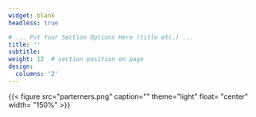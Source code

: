 ```yaml
---
widget: blank
headless: true

# ... Put Your Section Options Here (title etc.) ...
title: ''
subtitle:
weight: 12  # section position on page
design:
  columns: '2'
---
```


{{< figure src="parterners.png" caption="" theme="light"  float= "center" width= "150%" >}}

